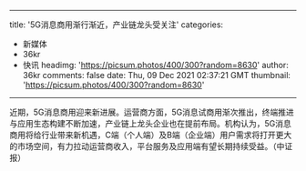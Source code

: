 
---
title: '5G消息商用渐行渐近，产业链龙头受关注'
categories: 
 - 新媒体
 - 36kr
 - 快讯
headimg: 'https://picsum.photos/400/300?random=8630'
author: 36kr
comments: false
date: Thu, 09 Dec 2021 02:37:21 GMT
thumbnail: 'https://picsum.photos/400/300?random=8630'
---

<div>   
近期，5G消息商用迎来新进展。运营商方面，5G消息试商用渐次推出，终端推进与应用生态构建不断加速，产业链上龙头企业也在提前布局。机构认为，5G消息商用将给行业带来新机遇，C端（个人端）及B端（企业端）用户需求将打开更大的市场空间，有力拉动运营商收入，平台服务及应用端有望长期持续受益。（中证报）  
</div>
            